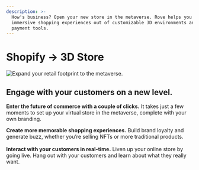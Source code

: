 ```yaml
---
description: >-
  How's business? Open your new store in the metaverse. Rove helps you create
  immersive shopping experiences out of customizable 3D environments and digital
  payment tools.
---
```


# Shopify → 3D Store

![Expand your retail footprint to the metaverse.](<../.gitbook/assets/Screen Shot 2022-03-09 at 5.10.44 PM.png>)

## Engage with your customers on a new level.

**Enter the future of commerce with a couple of clicks.** It takes just a few moments to set up your virtual store in the metaverse, complete with your own branding.&#x20;

**Create more memorable shopping experiences.** Build brand loyalty and generate buzz, whether you’re selling NFTs or more traditional products.\
\
**Interact with your customers in real-time.** Liven up your online store by going live. Hang out with your customers and learn about what they really want.
